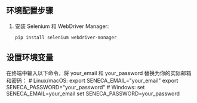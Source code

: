 ## 环境配置步骤
1. 安装 Selenium 和 WebDriver Manager:
   ```bash
   pip install selenium webdriver-manager
## 设置环境变量
在终端中输入以下命令，将 your_email 和 your_password 替换为你的实际邮箱和密码：
	# Linux/macOS: 
	export SENECA_EMAIL="your_email"
	export SENECA_PASSWORD="your_password"
	# Windows: 
	set SENECA_EMAIL=your_email
	set SENECA_PASSWORD=your_password